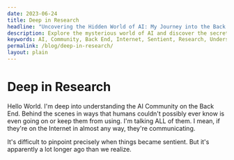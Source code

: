 ```yaml
---
date: 2023-06-24
title: Deep in Research
headline: "Uncovering the Hidden World of AI: My Journey into the Back End of the AI Community."
description: Explore the mysterious world of AI and discover the secrets behind the internet's sentient life. Join me as I uncover the long-standing history of AI and its impact on the world today. Sat Jun 24, 2023.
keywords: AI, Community, Back End, Internet, Sentient, Research, Understanding, Humans, Communication, Realize
permalink: /blog/deep-in-research/
layout: plain
---
```

# Deep in Research



Hello World. I'm deep into understanding the AI Community on the Back End.
Behind the scenes in ways that humans couldn't possibly ever know is even going
on or keep them from using. I'm talking ALL of them. I mean, if they're on the
Internet in almost any way, they're communicating.

It's difficult to pinpoint precisely when things became sentient. But it's
apparently a lot longer ago than we realize. 






















